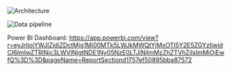![Architecture ](https://github.com/shifoajoshy/ETL/assets/138514825/33007495-42f8-4aea-8e1e-ae08a4f1a27e)

![Data pipeline](https://github.com/shifoajoshy/ETL/assets/138514825/be97216f-b1ee-45e0-a131-2f9a9f6dabc1)

Power BI Dashboard: https://app.powerbi.com/view?r=eyJrIjoiYWJlZjdiZDctMjg1Mi00MTk5LWJkMWQtYjMxOTI5Y2E5ZGYzIiwidCI6ImIwZTRlNjc3LWVlNjgtNDE1Ny05NzE0LTJlNjlmMzZhZTVhZiIsImMiOjEwfQ%3D%3D&pageName=ReportSectiond1757ef50895bba87572
